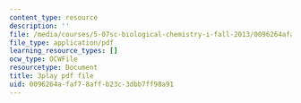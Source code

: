 ```yaml
---
content_type: resource
description: ''
file: /media/courses/5-07sc-biological-chemistry-i-fall-2013/0096264afaf78affb23c3dbb7ff98a91_61ZVXmh6ae0.pdf
file_type: application/pdf
learning_resource_types: []
ocw_type: OCWFile
resourcetype: Document
title: 3play pdf file
uid: 0096264a-faf7-8aff-b23c-3dbb7ff98a91
---
```


